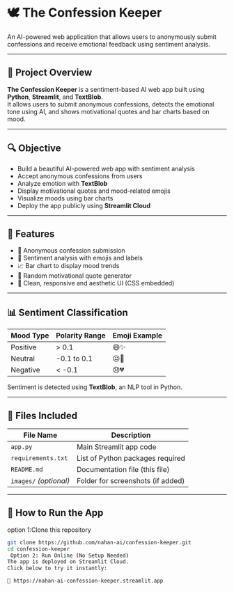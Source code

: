 # 🕊️ The Confession Keeper

An AI-powered web application that allows users to anonymously submit confessions and receive emotional feedback using sentiment analysis.

---

## 📌 Project Overview

**The Confession Keeper** is a sentiment-based AI web app built using **Python**, **Streamlit**, and **TextBlob**.  
It allows users to submit anonymous confessions, detects the emotional tone using AI, and shows motivational quotes and bar charts based on mood.

---

## 🔍 Objective

- Build a beautiful AI-powered web app with sentiment analysis
- Accept anonymous confessions from users
- Analyze emotion with **TextBlob**
- Display motivational quotes and mood-related emojis
- Visualize moods using bar charts
- Deploy the app publicly using **Streamlit Cloud**

---

## 🌟 Features

- 📝 Anonymous confession submission  
- 💬 Sentiment analysis with emojis and labels  
- 📈 Bar chart to display mood trends  
- 🌈 Random motivational quote generator  
- 🎨 Clean, responsive and aesthetic UI (CSS embedded)

---

## 📊 Sentiment Classification

| Mood Type  | Polarity Range    | Emoji Example |
|------------|-------------------|----------------|
| Positive   | > 0.1             | 😄✨            |
| Neutral    | -0.1 to 0.1       | 😐🤔            |
| Negative   | < -0.1            | 😞💔            |

Sentiment is detected using **TextBlob**, an NLP tool in Python.

---

## 📁 Files Included

| File Name       | Description                                 |
|------------------|---------------------------------------------|
| `app.py`         | Main Streamlit app code                     |
| `requirements.txt` | List of Python packages required            |
| `README.md`      | Documentation file (this file)              |
| `images/` _(optional)_ | Folder for screenshots (if added)         |

---

## 🚀 How to Run the App
option 1:Clone this repository

```bash
git clone https://github.com/nahan-ai/confession-keeper.git
cd confession-keeper
 Option 2: Run Online (No Setup Needed)
The app is deployed on Streamlit Cloud.
Click below to try it instantly:

🔗 https://nahan-ai-confession-keeper.streamlit.app


